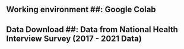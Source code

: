 ## Working environment ##: Google Colab

## Data Download ##: Data from National Health Interview Survey (2017 - 2021 Data)
